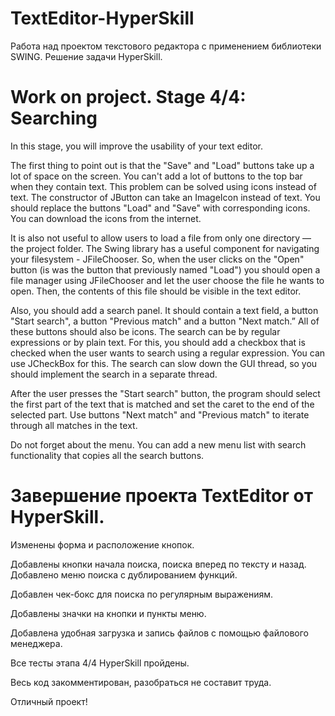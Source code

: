 # TextEditor-HyperSkill
Работа над проектом текстового редактора с применением библиотеки SWING. Решение задачи HyperSkill.
# Work on project. Stage 4/4: Searching
In this stage, you will improve the usability of your text editor.

The first thing to point out is that the "Save" and "Load" buttons take up a lot of space on the screen. You can't add a lot of buttons to the top bar when they contain text. This problem can be solved using icons instead of text. The constructor of JButton can take an ImageIcon instead of text. You should replace the buttons "Load" and "Save" with corresponding icons. You can download the icons from the internet.

It is also not useful to allow users to load a file from only one directory — the project folder. The Swing library has a useful component for navigating your filesystem - JFileChooser. So, when the user clicks on the "Open" button (is was the button that previously named "Load") you should open a file manager using JFileChooser and let the user choose the file he wants to open. Then, the contents of this file should be visible in the text editor.

Also, you should add a search panel. It should contain a text field, a button "Start search", a button "Previous match" and a button "Next match.” All of these buttons should also be icons. The search can be by regular expressions or by plain text. For this, you should add a checkbox that is checked when the user wants to search using a regular expression. You can use JCheckBox for this. The search can slow down the GUI thread, so you should implement the search in a separate thread.

After the user presses the "Start search" button, the program should select the first part of the text that is matched and set the caret to the end of the selected part. Use buttons "Next match" and "Previous match" to iterate through all matches in the text.

Do not forget about the menu. You can add a new menu list with search functionality that copies all the search buttons.

# Завершение проекта TextEditor от HyperSkill.
Изменены форма и расположение кнопок.

Добавлены кнопки начала поиска, поиска вперед по тексту и назад. Добавлено меню поиска с дублированием функций.

Добавлен чек-бокс для поиска по регулярным выражениям.

Добавлены значки на кнопки и пункты меню.

Добавлена удобная загрузка и запись файлов с помощью файлового менеджера.

Все тесты этапа 4/4 HyperSkill пройдены.

Весь код закомментирован, разобраться не составит труда.

Отличный проект!


